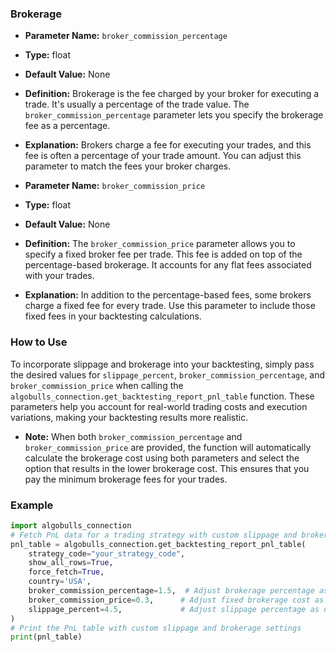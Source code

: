 ### Brokerage

- **Parameter Name:** `broker_commission_percentage`
- **Type:** float
- **Default Value:** None
- **Definition:** Brokerage is the fee charged by your broker for executing a trade. It's usually a percentage of the trade value. The `broker_commission_percentage` parameter lets you specify the brokerage fee as a percentage.
- **Explanation:** Brokers charge a fee for executing your trades, and this fee is often a percentage of your trade amount. You can adjust this parameter to match the fees your broker charges.

- **Parameter Name:** `broker_commission_price`
- **Type:** float
- **Default Value:** None
- **Definition:** The `broker_commission_price` parameter allows you to specify a fixed broker fee per trade. This fee is added on top of the percentage-based brokerage. It accounts for any flat fees associated with your trades.
- **Explanation:** In addition to the percentage-based fees, some brokers charge a fixed fee for every trade. Use this parameter to include those fixed fees in your backtesting calculations.

### How to Use
To incorporate slippage and brokerage into your backtesting, simply pass the desired values for `slippage_percent`, `broker_commission_percentage`, and `broker_commission_price` when calling the `algobulls_connection.get_backtesting_report_pnl_table` function. These parameters help you account for real-world trading costs and execution variations, making your backtesting results more realistic.

- **Note:** When both `broker_commission_percentage` and `broker_commission_price` are provided, the function will automatically calculate the brokerage cost using both parameters and select the option that results in the lower brokerage cost. This ensures that you pay the minimum brokerage fees for your trades.

### Example
```python
import algobulls_connection
# Fetch PnL data for a trading strategy with custom slippage and brokerage settings
pnl_table = algobulls_connection.get_backtesting_report_pnl_table(
    strategy_code="your_strategy_code",
    show_all_rows=True,
    force_fetch=True,
    country='USA',
    broker_commission_percentage=1.5,  # Adjust brokerage percentage as needed
    broker_commission_price=0.3,      # Adjust fixed brokerage cost as needed
    slippage_percent=4.5,             # Adjust slippage percentage as needed
)
# Print the PnL table with custom slippage and brokerage settings
print(pnl_table)
```